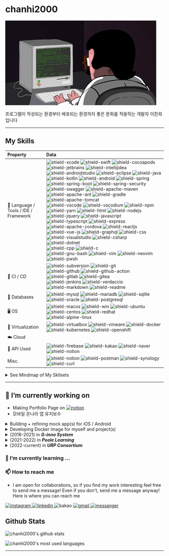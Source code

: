 # chanhi2000

![img][img]

프로그램이 작성되는 환경부터 배포되는 환경까지 좋은 문화를 적용하는 개발자 이찬희 입니다

---

## My Skills

<!-- my-skils -->

| Property | Data |
| :--- | :--- |
| :rocket: Language / Tools / IDE / Framework | ![shield-xcode][shield-xcode] ![shield-swift][shield-swift] ![shield-cocoapods][shield-cocoapods]<br/>![shield-jetbrains][shield-jetbrains] ![shield-intellijidea][shield-intellijidea] ![shield-androidstudio][shield-androidstudio] ![shield-eclipse][shield-eclipse] ![shield-java][shield-java] ![shield-kotlin][shield-kotlin] ![shield-android][shield-android] ![shield-spring][shield-spring] ![shield-spring-boot][shield-spring-boot] ![shield-spring-security][shield-spring-security] ![shield-swagger][shield-swagger] ![shield-apache-maven][shield-apache-maven] ![shield-apache-ant][shield-apache-ant] ![shield-gradle][shield-gradle] ![shield-apache-tomcat][shield-apache-tomcat] <br/>![shield-vscode][shield-vscode] ![shield-vscodium][shield-vscodium] ![shield-npm][shield-npm] ![shield-yarn][shield-yarn] ![shield-html][shield-html] ![shield-nodejs][shield-nodejs] ![shield-jquery][shield-jquery] ![shield-javascript][shield-javascript] ![shield-typescript][shield-typescript] ![shield-express][shield-express] ![shield-apache-cordova][shield-apache-cordova] ![shield-reactjs][shield-reactjs] ![shield-vue-js][shield-vue-js] ![shield-graphql][shield-graphql] ![shield-css][shield-css]<br/> ![shield-visualstudio][shield-visualstudio] ![shield-csharp][shield-csharp] ![shield-dotnet][shield-dotnet] <br/> ![shield-cpp][shield-cpp] ![shield-c][shield-c] <br/> ![shield-gnu-bash][shield-gnu-bash] ![shield-vim][shield-vim] ![shield-neovim][shield-neovim] ![shield-pwsh][shield-pwsh] |
| :truck: CI / CD | ![shield-subversion][shield-subversion] ![shield-git][shield-git]<br/> ![shield-github][shield-github] ![shield-github-action][shield-github-action] ![shield-gitlab][shield-gitlab] ![shield-gitea][shield-gitea] <br/> ![shield-jenkins][shield-jenkins] ![shield-verdaccio][shield-verdaccio] <br/> ![shield-markdown][shield-markdown] ![shield-readme][shield-readme] |
|	:mag_right: Databases | ![shield-mysql][shield-mysql] ![shield-mariadb][shield-mariadb] ![shield-sqlite][shield-sqlite] ![shield-oracle][shield-oracle] ![shield-postgresql][shield-postgresql] |
| :desktop_computer: OS | ![shield-macos][shield-macos] ![shield-win][shield-win] ![shield-ubuntu][shield-ubuntu] ![shield-centos][shield-centos] ![shield-redhat][shield-redhat] ![shield-alpine-linux][shield-alpine-linux] |
| :ship: Virtualization | ![shield-virtualbox][shield-virtualbox] ![shield-vmware][shield-vmware] ![shield-docker][shield-docker] ![shield-kubernetes][shield-kubernetes] ![shield-openshift][shield-openshift] |
| :cloud: Cloud | |
| :vertical_traffic_light: API Used | ![shield-firebase][shield-firebase] ![shield-kakao][shield-kakao] ![shield-naver][shield-naver] ![shield-notion][shield-notion] |
| Misc. | ![shield-notion][shield-notion] ![shield-postman][shield-postman] ![shield-synology][shield-synology] ![shield-curl][shield-curl] |

<details>
<summary>See Mindmap of My Skllsets</summary><br>

```mermaid
mindmap
  root((Fullstack DevOps))
    iOS
      B1(Swift)
      B2(XCode)
      B3(CocoaPods)
    Android
      C1(Java)
      C2(Kotlin)
      C3(Intellij Idea)
      C4(Android Studio)
      C5(Gradle)
      C6(SQLite)
    Spring
      D1(Java)
      D2(Kotlin)
      D3(Intellij Idea)
      D4(Gradle)
      D5(Apache Maven)
      D6(Spring Security)
      D7(Spring Boot)
      D8(Swagger)
    Node.js
      G1(npm)
      G2(yarn)
      G3(React.js)
      G4(Vue.js)
      G5(Express.js)
      G6(GraphQL)
    WAS / WEB
      E1(Apache Tomcat)
      E2(JBoss Wildfly)
      E3(Apache Web Server)
      E4(TmaxSoft Jeus)
      E5(TmaxSoft WebtoB)
    DBMS
      F1(DBeaver)
      F2(Oracle)
      F3(MySQL)
      F4(MariaDB)
      F5(SQLite)
      F6(PostgreSQL)
      F7(Tibero)
    OS
      H1(Windows)
      H2(MacOS)
      H3(Ubuntu)
      H4(CentOS)
      H5(Red Hat Enterprise)
      H6(Alpine Linux)
    CI / CD
      I1(Jenkins)
      I2(Github)
        I2a(Github Action)
        I2b(.github)
      I3(Gitlab)
        I3a(Gitlab Runner)
        I3b(.gitlab)
      I4(Gitea)
      I5(Verdaccio)
      I6(Sonatype Nexus)
      I7(Markdown)
    Virtualization
      J1(Docker)
      J2(Kubernetes)
      J3(Openshift)
      J4(Ovirt)
    API
      K1(Firebase)
      K2(Kakao)
      K3(NCloud)
      K4(Notion)
```
  
</details>

---

## 🔭 I’m currently working on

- Making Portfolio Page on [![notion](https://img.shields.io/badge/notion-000000?logo=notion&logoColor=white&style=flat-square)][notion-portfolio]
- 모바일 온나라 앱 유지보수

<details>
<summary>Building + refining mock app(s) for iOS / Android</summary><br>

- [chanhi2000/facebookFeed][facebookFeed]
- [chanhi2000/youtube-ios][youtube-ios]
- [chanhi2000/nike-detail-ios][nike-detail-ios]
- [chanhi2000/IngrediSearch][IngrediSearch]

</details>


<details>
<summary>Developing Docker image for myself and project(s)</summary><br>

<p style="display:flex;align-items:center;justify-contents:flex-start">
  <a href="https://www.tmaxtibero.com/product/productView.do?prod_cd=tibero" style="margin-right:10px;">
     <img alt="tibero" src="./imgs/logo-tibero.png" height="22px"/>
  </a>
</p>

- [chanhi2000/tibero-docker][tibero-docker]

</details>


<details>
<summary>(2018-2021) in <em><b>G-inno System</b></em></summary><br>

<p style="display:flex;align-items:center;justify-contents:flex-start">
  <a href="http://www.g-inno.com" style="margin-right:10px;">
     <img alt="ginno" src="./imgs/logo-ginno.png" height="22px"/>
  </a>
  <a href="https://www.arcgis.com/home/index.html" style="margin-right:10px;">
    <img alt="arcgis" src="./imgs/logo-arcgis.png" height="40px"/>
  </a>
  <a href="https://www.seoul.go.kr" style="margin-right:10px;">
    <img alt="seoul" src="./imgs/logo-seoul.png" height="40px"/>
  </a>
  <a href="https://www.mois.go.kr/frt/a01/frtMain.do" style="margin-right:10px;">
    <img alt="MOIS" src="./imgs/logo-mois.png" height="40px"/>
  </a>
  <a href="https://www.lgcns.com" style="margin-right:10px;">
    <img alt="lgcns" src="./imgs/logo-lg-cns.png" height="40px"/>
  </a>
  <a href="https://www.data.go.kr">
    <img alt="data" src="./imgs/logo-data.jpeg" height="40px"/>
  </a>
</p>

- (2018-2019) 서울시 포장도로 관리 시스템 모바일부분 유지보수 용역
  - Daum 맵 위치정보 기반 멀티플랫폼 프로젝트
  - 네이티브 앱(Android / iOS) + Spring기반 중계서버 개발+배포 담당
  - [![spms-ios](https://img.shields.io/badge/For%20iOS-999999?logo=apple&logoColor=white&style=flat-square)][spms-ios][![spms-android](https://img.shields.io/badge/For%20Android-3DDC84?logo=android&logoColor=white&style=flat-square)][spms-android]
- (2019-2020) 서울시 포장도로 관리 시스템 유지보수 용역
  - ArcGis 기반 공간정보 프로젝트
  - Spring기반 프론트/백엔드 개발+배포 담당 
  - ArcGis 기반 지도데이터 갱신
- (2019-2020) 서울 스마트재난 시스템 유지보수 용역 - _서울안전 (대시민)_
  - NCloud 맵 위치정보 기반 멀티플랫폼 프로젝트
  - 하이브리드 앱 (Cordova) + Spring기반 웹/모바일 프론트/백엔드 개발+배포 담당
  - [![safecity-ios](https://img.shields.io/badge/Available%20on%20App%20Store-000000?logo=apple&logoColor=white&style=flat-square)][safecity-ios][![safecity-android](https://img.shields.io/badge/Available%20on%20Google%20Play-414141?logo=google%20play&logoColor=white&style=flat-square)][safecity-android]
  - [서울안전누리 사이트][toSafecity]
- (2019-2020) 서울 스마트재난 시스템 유지보수 용역 - _통합재난시스템 (내부)_
- (2020) 행정안전부 통합상황시스템 모바일 신규 사업
- (2021) LG CNS 차세대 사회보장 시스템 GIS 부분 개발

</details>

<details>
  <summary>(2021-2022) in <em><b>Poole Learning</b></em></summary><br>
  <p style="display:flex;align-items:center;justify-contents:flex-start">
    <a href="https://www.poolemath.com/" style="margin-right:10px;">
      <img alt="Poolemath" src="./imgs/logo-poole.png" height="40px"/>
    </a>
    <a href="https://www.smarthb-math.co.kr/">
      <img alt="smarthb" src="./imgs/logo-smarthb.png" height="40px"/>
    </a>
  </p>

- (2021-2022) 자사 앱 개발 및 관리 
  - __풀이수학__: (중.고등) 수학 외 기타과목 문제지 (Web/PDF 기반) 풀이 및 필기 서비스
  - __수식입력기__: LaTeX기반 수식 변환 전용
  - __어드민__: 수학 문제지 문제 등록/수정/기타 관리용
- (2021) 해법교육 수학 AppBook 개발 및 외주 프로젝트 용역 : 안드로이드 및 서버 개발관리
  - 테스트 환경 API 서버 관리 (Node 기반)
  - (초.중.고등) PDF기반 풀이 및 필기 서비스

</details>

<details>
  <summary>(2022-current) in <em><b>URP Consortium</b></em></summary><br>
  <p style="display:flex;align-items:center;justify-contents:flex-start">
    <a href="http://www.urpsys.com/" style="margin-right:10px;">
      <img alt="URP Systems" src="./imgs/logo-urp-v2.png" height="20px"/>
    </a>
    <a href="http://ititinfo.com/" style="margin-right:10px;">
      <img alt="ititinfo" src="./imgs/logo-ititinfo.png" height="20px"/>
    </a>
    <a href="https://www.klid.or.kr/" style="margin-right:10px;">
      <img alt="KLID" src="./imgs/logo-klid.png" height="40px"/>
    </a>
    <a href="https://www.mois.go.kr/frt/a01/frtMain.do">
      <img alt="MOIS" src="./imgs/logo-mois.png" height="40px"/>
    </a>
  </p>

- 2022-2023년 정부업무관리시스템(온나라 문서) 및 정부전자문서유통지원센터 유지관리 사업
  - 온나라 문서 모바일 앱 (`v1.0`/`v2.0`)
  - 온나라 문서 모바일용 중계서버 (`v1.0`/`v2.0`)
  - 온나라 문서 모바일용 결재서버 (`v1.0`/`v2.0`)
  - 기타 툴 (API 및 웹서비스 테스팅, SSO로그인 검증, etc.)
  - 모바일서비스팀 총괄

</details>


### 🌱 I’m currently learning ...

<!--
### 👯 I’m looking to collaborate on ...

### 🤔 I’m looking for help with ...

### 💬 Ask me about ...

### ⚡ Fun fact: ...
-->
### 📫 How to reach me

- I am open for collaborations, so if you find my work interesting feel free to send me a message! Even if you don't, send me a message anyway! Here is where you can reach me

<p>
  <a href="https://instagram.com/chanhi2000">
    <img alt="instagram" src="https://img.shields.io/badge/chanhi2000-E4405F?logo=instagram&logoColor=white&style=flat-square" />
  </a>
  <a href="https://www.linkedin.com/in/chanhi2000/">
    <img alt="linkedin" src="https://img.shields.io/badge/in/chanhi2000-0077B5?logo=instagram&logoColor=white&style=flat-square" />
  </a>
  <a>
    <img alt="kakao" src="https://img.shields.io/badge/chanhi2002-FFCD00?logo=kakao&logoColor=white&style=flat-square" />
  </a>
  <a href="mailto:chanhi2000@gmail.com">
    <img alt="gmail" src="https://img.shields.io/badge/chanhi2000@gmail.com-D14836?logo=gmail&logoColor=white&style=flat-square" />
  </a>
  <a href="https://m.me/spamlove">
    <img alt="messanger" src="https://img.shields.io/badge/-spamlove-0078FF?style=flat&logo=Messenger&logoColor=white" />
  </a>
</p>



## Github Stats

![chanhi2000's github stats][github-stats]

![chanhi2000's most used languages][github-stats-most-used-lang]

---

[shield-swift]: https://img.shields.io/badge/Swift-FA7343?logo=swift&logoColor=white&style=flat-square
[shield-xcode]: https://img.shields.io/badge/Xcode-1575F9?logo=Xcode&logoColor=white&style=flat-square
[shield-cocoapods]: https://img.shields.io/badge/CocoaPods-EE3322?logo=CocoaPods&logoColor=white&style=flat-square

[shield-jetbrains]: https://img.shields.io/badge/Jetbrains-000000?logo=jetbrains&logoColor=white&style=flat-square
[shield-intellijidea]: https://img.shields.io/badge/Intellij%20Idea-000000?logo=intellijidea&logoColor=white&style=flat-square
[shield-androidstudio]: https://img.shields.io/badge/Android%20Studio-3DDC84?logo=androidstudio&logoColor=white&style=flat-square
[shield-eclipse]: https://img.shields.io/badge/Eclipse-2C2255?logo=eclipseide&logoColor=white&style=flat-square 
[shield-java]: https://img.shields.io/badge/Java-007396?logo=openjdk&logoColor=white&style=flat-square
[shield-kotlin]: https://img.shields.io/badge/Kotlin-0095D5?logo=kotlin&logoColor=white&style=flat-square
[shield-android]: https://img.shields.io/badge/Android-3DDC84?logo=android&logoColor=white&style=flat-square
[shield-spring]: https://img.shields.io/badge/Spring-6DB33F?logo=Spring&logoColor=white&style=flat-square
[shield-spring-boot]: https://img.shields.io/badge/Spring%20Boot-6DB33F?logo=Springboot&logoColor=white&style=flat-square
[shield-spring-security]: https://img.shields.io/badge/Spring%20Security-6DB33F?logo=Springsecurity&logoColor=white&style=flat-square
[shield-swagger]: https://img.shields.io/badge/Swagger-85EA2D?logo=swagger&logoColor=white&style=flat-square
[shield-apache-maven]: https://img.shields.io/badge/Apache%20Maven-C71A36?logo=apachemaven&logoColor=white&style=flat-square
[shield-apache-ant]: https://img.shields.io/badge/Apache%20Ant-A81C7D?logo=apacheant&logoColor=white&style=flat-square
[shield-gradle]: https://img.shields.io/badge/Gradle-02303A?logo=gradle&logoColor=white&style=flat-square
[shield-apache-tomcat]: https://img.shields.io/badge/Apache%20Tomcat-F8DC75?logo=apachetomcat&logoColor=white&style=flat-square 

[shield-vscode]: https://img.shields.io/badge/Visual%20Studio%20Code-007ACC?logo=visualstudiocode&logoColor=white&style=flat-square
[shield-vscodium]: https://img.shields.io/badge/VSCodium-2F80ED?logo=vscodium&logoColor=white&style=flat-square
[shield-npm]: https://img.shields.io/badge/npm-CB3837?logo=npm&logoColor=white&style=flat-square
[shield-yarn]: https://img.shields.io/badge/yarn-2C8EBB?logo=yarn&logoColor=white&style=flat-square
[shield-html]: https://img.shields.io/badge/HTML-E34F26?logo=html5&logoColor=white&style=flat-square
[shield-jquery]: https://img.shields.io/badge/jQuery-0769AD?logo=jQuery&logoColor=white&style=flat-square
[shield-nodejs]: https://img.shields.io/badge/Node.js-339933?logo=nodedotjs&logoColor=white&style=flat-square
[shield-javascript]: https://img.shields.io/badge/Javascript-F7DF1E?logo=javascript&logoColor=white&style=flat-square
[shield-typescript]: https://img.shields.io/badge/Typescript-3178C6?logo=typescript&logoColor=white&style=flat-square
[shield-express]: https://img.shields.io/badge/Express-000000?logo=express&logoColor=white&style=flat-square
[shield-apache-cordova]: https://img.shields.io/badge/Apache%20Cordova-E8E8E8?logo=Apache%20Cordova&logoColor=white&style=flat-square
[shield-reactjs]: https://img.shields.io/badge/React.js-61DAFB?logo=react&logoColor=white&style=flat-square
[shield-vue-js]: https://img.shields.io/badge/Vue.js-4FC08D?logo=vuedotjs&logoColor=white&style=flat-square
[shield-graphql]: https://img.shields.io/badge/GraphQL-E10098?logo=GraphQL&logoColor=white&style=flat-square
[shield-css]: https://img.shields.io/badge/css3-1572B6?logo=css3&logoColor=white&style=flat-square

[shield-visualstudio]: https://img.shields.io/badge/Visual%20Studio-5C2D91?logo=visualstudio&logoColor=white&style=flat-square
[shield-csharp]: https://img.shields.io/badge/C%20Sharp-239120?logo=csharp&logoColor=white&style=flat-square
[shield-dotnet]: https://img.shields.io/badge/.Net%20Core-5C2D91?logo=dotnet&logoColor=white&style=flat-square
[shield-cpp]: https://img.shields.io/badge/C++-00599C?logo=cplusplus&logoColor=white&style=flat-square
[shield-c]: https://img.shields.io/badge/C-A8B9CC?logo=c&logoColor=white&style=flat-square

[shield-gnu-bash]: https://img.shields.io/badge/GNU%20Bash-4EAA25?logo=gnubash&logoColor=white&style=flat-square
[shield-vim]: https://img.shields.io/badge/Vim-019733?logo=vim&logoColor=white&style=flat-square
[shield-neovim]: https://img.shields.io/badge/Neovim-57A143?logo=neovim&logoColor=white&style=flat-square
[shield-pwsh]: https://img.shields.io/badge/Powershell-5391FE?logo=powershell&logoColor=white&style=flat-square

[shield-subversion]: https://img.shields.io/badge/Subversion-809CC9?logo=Subversion&logoColor=white&style=flat-square
[shield-git]: https://img.shields.io/badge/Git-F05032?logo=git&logoColor=white&style=flat-square
[shield-github]: https://img.shields.io/badge/Github-181717?logo=github&logoColor=white&style=flat-square
[shield-github-action]: https://img.shields.io/badge/Github%20Actions-2088FF?logo=githubactions&logoColor=white&style=flat-square
[shield-gitlab]: https://img.shields.io/badge/Gitlab-FC6D26?logo=gitlab&logoColor=white&style=flat-square
[shield-gitea]: https://img.shields.io/badge/Gitea-609926?logo=Gitea&logoColor=white&style=flat-square
[shield-jenkins]: https://img.shields.io/badge/Jenkins-D24939?logo=jenkins&logoColor=white&style=flat-square
[shield-markdown]: https://img.shields.io/badge/Markdown-000000?logo=jenkins&logoColor=white&style=flat-square
[shield-readme]: https://img.shields.io/badge/ReadMe-018EF5?logo=readme&logoColor=white&style=flat-square
[shield-verdaccio]: https://img.shields.io/badge/Verdaccio-4B5E40?logo=verdaccio&logoColor=white&style=flat-square

[shield-mysql]: https://img.shields.io/badge/MySQL-4479A1?logo=mysql&logoColor=white&style=flat-square
[shield-mariadb]: https://img.shields.io/badge/MariaDB-003545?logo=MariaDB&logoColor=white&style=flat-square
[shield-sqlite]: https://img.shields.io/badge/SQLite-003B57?logo=sqlite&logoColor=white&style=flat-square
[shield-oracle]: https://img.shields.io/badge/Oracle-F80000?logo=oracle&logoColor=white&style=flat-square
[shield-postgresql]: https://img.shields.io/badge/PostgreSQL-4169E1?logo=postgresql&logoColor=white&style=flat-square

[shield-macos]: https://img.shields.io/badge/macOS-000000?logo=apple&logoColor=white&style=flat-square
[shield-win]: https://img.shields.io/badge/Windows-0078D6?logo=windows&logoColor=white&style=flat-square
[shield-ubuntu]: https://img.shields.io/badge/Ubuntu-E95420?logo=ubuntu&logoColor=white&style=flat-square
[shield-centos]: https://img.shields.io/badge/CentOS-262577?logo=centos&logoColor=white&style=flat-square
[shield-redhat]: https://img.shields.io/badge/Red%20Hat-EE0000?logo=redhat&logoColor=white&style=flat-square
[shield-alpine-linux]: https://img.shields.io/badge/Alpine%20Linux-E95420?logo=alpinelinux&logoColor=white&style=flat-square

[shield-virtualbox]: https://img.shields.io/badge/Virtualbox-183A61?logo=virtualbox&logoColor=white&style=flat-square
[shield-vmware]: https://img.shields.io/badge/VMWare-607078?logo=vmward&logoColor=white&style=flat-square
[shield-docker]: https://img.shields.io/badge/Docker-2496ED?logo=docker&logoColor=white&style=flat-square
[shield-kubernetes]: https://img.shields.io/badge/Kubernetes-326CE5?logo=Kubernetes&logoColor=white&style=flat-square
[shield-openshift]: https://img.shields.io/badge/Openshift-EE0000?logo=redhatopenshift&logoColor=white&style=flat-square

[shield-firebase]: https://img.shields.io/badge/Firebase%20API-FFCA28?logo=Firebase&logoColor=white&style=flat-square
[shield-kakao]: https://img.shields.io/badge/Kakao%20API-FFCD00?logo=Kakao&logoColor=white&style=flat-square
[shield-naver]: https://img.shields.io/badge/NCloud-03C75A?logo=naver&logoColor=white&style=flat-square

[shield-notion]: https://img.shields.io/badge/Notion-000000?logo=Notion&logoColor=white&style=flat-square
[shield-postman]: https://img.shields.io/badge/Postman-FF6C37?logo=Postman&logoColor=white&style=flat-square
[shield-synology]: https://img.shields.io/badge/Synology%20NAS-B6B5B6?logo=synology&logoColor=white&style=flat-square
[shield-curl]: https://img.shields.io/badge/curl-073551?logo=curl&logoColor=white&style=flat-square

[img]: imgs/coderman.gif
[spms-ios]: https://pavepot.eseoul.go.kr:8443/ios.do
[spms-android]: http://115.84.164.38:8080/apk/SPMS.apk
[safecity-ios]: https://apps.apple.com/kr/app/%EC%84%9C%EC%9A%B8%EC%95%88%EC%A0%84/id1331810063
[safecity-android]: https://play.google.com/store/apps/details?id=kr.go.seoul.hybrid.SafeCity
[toSafecity]: https://safecity.seoul.go.kr
[github-stats]: https://github-readme-stats.vercel.app/api?username=chanhi2000
[github-stats-most-used-lang]: https://github-readme-stats.vercel.app/api/top-langs/?username=chanhi2000&layout=compact
[notion-portfolio]: https://www.notion.so/MarkiiimarK-c231ae6c157d4baba89a3713c92449dd
[github-page]: https://chanhi2000.github.io

[facebookFeed]: https://github.com/chanhi2000/facebookFeed
[youtube-ios]: https://github.com/chanhi2000/youtube-ios
[nike-detail-ios]: https://github.com/chanhi2000/nike-detail-ios
[IngrediSearch]: https://github.com/chanhi2000/IngrediSearch

[tibero-docker]: https://github.com/chanhi2000/tibero-docker